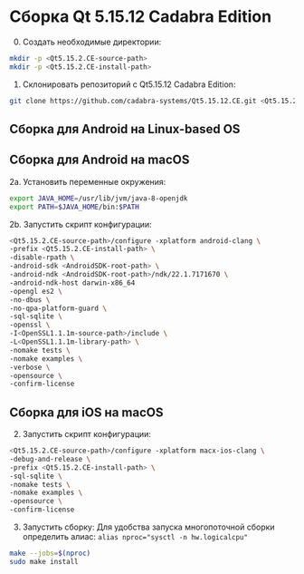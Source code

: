 # Сборка Qt 5.15.12 Cadabra Edition

0. Создать необходимые директории:
```bash
mkdir -p <Qt5.15.2.CE-source-path>
mkdir -p <Qt5.15.2.CE-install-path>
```

1. Склонировать репозиторий с Qt5.15.12 Cadabra Edition:
```bash
git clone https://github.com/cadabra-systems/Qt5.15.12.CE.git <Qt5.15.2.CE-source-path>
```

## Сборка для Android на Linux-based OS

## Сборка для Android на macOS
2a. Установить переменные окружения:
```bash
export JAVA_HOME=/usr/lib/jvm/java-8-openjdk
export PATH=$JAVA_HOME/bin:$PATH
```

2b. Запустить скрипт конфигурации:
```bash
<Qt5.15.2.CE-source-path>/configure -xplatform android-clang \
-prefix <Qt5.15.2.CE-install-path> \
-disable-rpath \
-android-sdk <AndroidSDK-root-path> \
-android-ndk <AndroidSDK-root-path>/ndk/22.1.7171670 \
-android-ndk-host darwin-x86_64
-opengl es2 \
-no-dbus \
-no-qpa-platform-guard \
-sql-sqlite \
-openssl \
-I<OpenSSL1.1.1m-source-path>/include \
-L<OpenSSL1.1.1m-library-path> \
-nomake tests \
-nomake examples \
-verbose \
-opensource \
-confirm-license
```

## Сборка для iOS на macOS
2. Запустить скрипт конфигурации:
```bash
<Qt5.15.2.CE-source-path>/configure -xplatform macx-ios-clang \
-debug-and-release \
-prefix <Qt5.15.2.CE-install-path> \
-sql-sqlite \
-nomake tests \
-nomake examples \
-opensource \
-confirm-license
```
    
3. Запустить сборку:
Для удобства запуска многопоточной сборки определить алиас: `alias nproc="sysctl -n hw.logicalcpu"`
```bash
make --jobs=$(nproc)
sudo make install
```